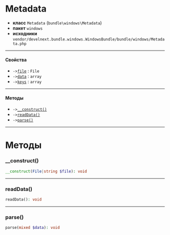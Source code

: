 # Metadata

- **класс** `Metadata` (`bundle\windows\Metadata`)
- **пакет** `windows`
- **исходники** `vendor/develnext.bundle.windows.WindowsBundle/bundle/windows/Metadata.php`

---

#### Свойства

- `->`[`file`](#prop-file) : `File`
- `->`[`data`](#prop-data) : `array`
- `->`[`keys`](#prop-keys) : `array`

---

#### Методы

- `->`[`__construct()`](#method-__construct)
- `->`[`readData()`](#method-readdata)
- `->`[`parse()`](#method-parse)

---
# Методы

<a name="method-__construct"></a>

### __construct()
```php
__construct(File|string $file): void
```

---

<a name="method-readdata"></a>

### readData()
```php
readData(): void
```

---

<a name="method-parse"></a>

### parse()
```php
parse(mixed $data): void
```